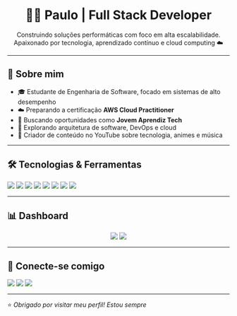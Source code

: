 <h1 align="center">👨‍💻 Paulo | Full Stack Developer</h1>
<p align="center">
  Construindo soluções performáticas com foco em alta escalabilidade. Apaixonado por tecnologia, aprendizado contínuo e cloud computing ☁️
</p>

---

## 🧠 Sobre mim

- 🎓 Estudante de Engenharia de Software, focado em sistemas de alto desempenho
- ☁️ Preparando a certificação **AWS Cloud Practitioner**
- 💼 Buscando oportunidades como **Jovem Aprendiz Tech**
- 🧪 Explorando arquitetura de software, DevOps e cloud
- 🎥 Criador de conteúdo no YouTube sobre tecnologia, animes e música

---

## 🛠️ Tecnologias & Ferramentas

<p align="left">
  <img src="https://img.shields.io/badge/Code-JavaScript-informational?style=flat&logo=javascript&logoColor=white&color=F7DF1E" />
  <img src="https://img.shields.io/badge/Code-Node.js-informational?style=flat&logo=node.js&logoColor=white&color=339933" />
  <img src="https://img.shields.io/badge/Code-React-informational?style=flat&logo=react&logoColor=white&color=61DAFB" />
  <img src="https://img.shields.io/badge/Code-Express-informational?style=flat&logo=express&logoColor=white&color=000000" />
  <img src="https://img.shields.io/badge/DB-MongoDB-informational?style=flat&logo=mongodb&logoColor=white&color=47A248" />
  <img src="https://img.shields.io/badge/Cloud-AWS-informational?style=flat&logo=amazon-aws&logoColor=white&color=FF9900" />
  <img src="https://img.shields.io/badge/Tools-Git-informational?style=flat&logo=git&logoColor=white&color=F05032" />
  <img src="https://img.shields.io/badge/Editor-VSCode-informational?style=flat&logo=visual-studio-code&logoColor=white&color=007ACC" />
</p>

---

## 📊 Dashboard

<p align="center">
  <img src="https://github-readme-stats.vercel.app/api?username=paulo-github-username&show_icons=true&theme=radical&hide_title=true" />
  <img src="https://github-readme-stats.vercel.app/api/top-langs/?username=paulo-github-username&layout=compact&theme=radical" />
</p>

---

## 🔗 Conecte-se comigo

<p align="left">
  <a href="mailto:seuemail@email.com"><img src="https://img.shields.io/badge/-Email-red?style=flat-square&logo=gmail&logoColor=white" /></a>
  <a href="https://www.linkedin.com/in/seuperfil/"><img src="https://img.shields.io/badge/-LinkedIn-blue?style=flat-square&logo=linkedin&logoColor=white" /></a>
  <a href="https://www.youtube.com/@seucanal"><img src="https://img.shields.io/badge/-YouTube-red?style=flat-square&logo=youtube&logoColor=white" /></a>
</p>

---

⭐ *Obrigado por visitar meu perfil! Estou sempre*

